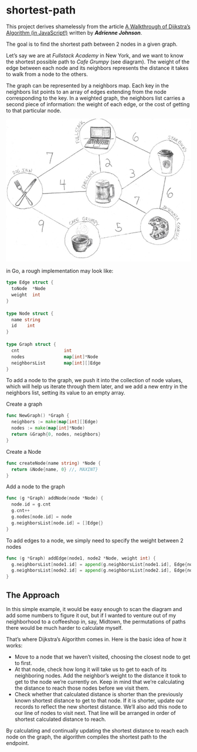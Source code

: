 # shortest-path

This project derives shamelessly from the article [A Walkthrough of Dijkstra’s Algorithm (in JavaScript!)](https://medium.com/@adriennetjohnson/a-walkthrough-of-dijkstras-algorithm-in-javascript-e94b74192026) written by _**Adrienne Johnson**_.


The goal is to find the shortest path between 2 nodes in a given graph.

Let’s say we are at _Fullstack Academy_ in New York, and we want to know the shortest possible path to _Cafe Grumpy_ (see diagram). The weight of the edge between each node and its neighbors represents the distance it takes to walk from a node to the others.

The graph can be represented by a neighbors map. Each key in the neighbors list points to an array of edges extending from the node corresponding to the key. In a weighted graph, the neighbors list carries a second piece of information: the weight of each edge, or the cost of getting to that particular node.

<img src="./graph.jpeg">

in Go, a rough implementation may look like:
```go
type Edge struct {
  toNode  *Node
  weight  int
}

type Node struct {
  name string
  id    int
}

type Graph struct {
  cnt                 int
  nodes               map[int]*Node
  neighborsList       map[int][]Edge
}

```
To add a node to the graph, we push it into the collection of node values, which will help us iterate through them later, and we add a new entry in the neighbors list, setting its value to an empty array.

Create a graph
```go
func NewGraph() *Graph {
  neighbors := make(map[int][]Edge)
  nodes := make(map[int]*Node)
  return &Graph{0, nodes, neighbors}
}
```

Create a Node
```go
func createNode(name string) *Node {
  return &Node{name, 0} //, MAXINT}
}
```
Add a node to the graph
```go
func (g *Graph) addNode(node *Node) {
  node.id = g.cnt
  g.cnt++
  g.nodes[node.id] = node
  g.neighborsList[node.id] = []Edge{}
}
```

To add edges to a node, we simply need to specify the weight between 2 nodes
```go
func (g *Graph) addEdge(node1, node2 *Node, weight int) {
  g.neighborsList[node1.id] = append(g.neighborsList[node1.id], Edge{node2, weight})
  g.neighborsList[node2.id] = append(g.neighborsList[node2.id], Edge{node1, weight})
}

```

## The Approach
In this simple example, it would be easy enough to scan the diagram and add some numbers to figure it out, but if I wanted to venture out of my neighborhood to a coffeeshop in, say, Midtown, the permutations of paths there would be much harder to calculate myself.

That’s where Dijkstra’s Algorithm comes in. Here is the basic idea of how it works:

- Move to a node that we haven’t visited, choosing the closest node to get to first.
- At that node, check how long it will take us to get to each of its neighboring nodes. Add the neighbor’s weight to the distance it took to get to the node we’re currently on. Keep in mind that we’re calculating the distance to reach those nodes before we visit them.
- Check whether that calculated distance is shorter than the previously known shortest distance to get to that node. If it is shorter, update our records to reflect the new shortest distance. We’ll also add this node to our line of nodes to visit next. That line will be arranged in order of shortest calculated distance to reach.

By calculating and continually updating the shortest distance to reach each node on the graph, the algorithm compiles the shortest path to the endpoint.

